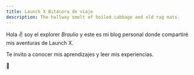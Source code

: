 ```yaml
---
title: Launch X Bitácora de viaje
description: The hallway smelt of boiled cabbage and old rag mats.
---
```


Hola ✌️  soy el explorer *Braulio* y este es mi blog personal donde compartiré mis aventuras de Launch X.

Te invito a conocer mis aprendizajes y leer mis experiencias.

🚀

